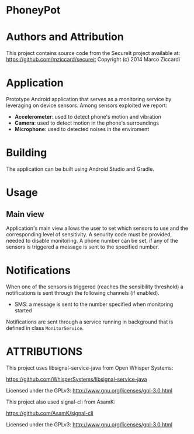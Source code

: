 # PhoneyPot

# Authors and Attribution

This project contains source code from the SecureIt project available at: https://github.com/mziccard/secureit Copyright (c) 2014 Marco Ziccardi

# Application

Prototype Android application that serves as a monitoring service by leveraging on device sensors. Among sensors exploited we report:

-   **Accelerometer**: used to detect phone's motion and vibration
-   **Camera**: used to detect motion in the phone's surroundings 
-   **Microphone**: used to detected noises in the enviroment

# Building

The application can be built using Android Studio and Gradle. 

# Usage

## Main view

Application's main view allows the user to set which sensors to use and the corresponding level of sensitivity. A security code must be provided, needed to disable monitoring. A phone number can be set, if any of the sensors is triggered a message is sent to the specified number.

# Notifications

When one of the sensors is triggered (reaches the sensibility threshold) a notifications is sent through the following channels (if enabled).

- SMS: a message is sent to the number specified when monitoring started

Notifications are sent through a service running in background that is defined in class `MonitorService`.

# ATTRIBUTIONS

This project uses libsignal-service-java from Open Whisper Systems:

https://github.com/WhisperSystems/libsignal-service-java

Licensed under the GPLv3: http://www.gnu.org/licenses/gpl-3.0.html

This project also used signal-cli from AsamK:

https://github.com/AsamK/signal-cli

Licensed under the GPLv3: http://www.gnu.org/licenses/gpl-3.0.html

